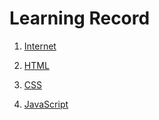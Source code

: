 # Learning Record

1. [Internet](./1.internet)

2. [HTML](./2.HTML)

3. [CSS](./3.CSS)

4. [JavaScript](./4.JavaScript)
